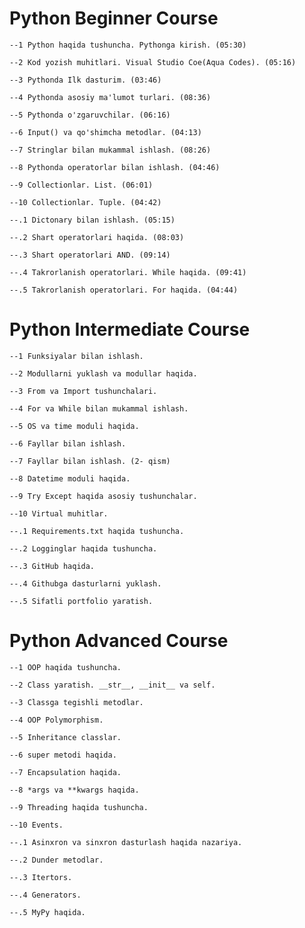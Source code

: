 # Python Beginner Course

    --1 Python haqida tushuncha. Pythonga kirish. (05:30)

    --2 Kod yozish muhitlari. Visual Studio Coe(Aqua Codes). (05:16)
    
    --3 Pythonda Ilk dasturim. (03:46)
    
    --4 Pythonda asosiy ma'lumot turlari. (08:36)
     
    --5 Pythonda o'zgaruvchilar. (06:16)
    
    --6 Input() va qo'shimcha metodlar. (04:13)
    
    --7 Stringlar bilan mukammal ishlash. (08:26)
    
    --8 Pythonda operatorlar bilan ishlash. (04:46)
    
    --9 Collectionlar. List. (06:01)
    
    --10 Collectionlar. Tuple. (04:42)
    
    --.1 Dictonary bilan ishlash. (05:15)
    
    --.2 Shart operatorlari haqida. (08:03)
    
    --.3 Shart operatorlari AND. (09:14)
    
    --.4 Takrorlanish operatorlari. While haqida. (09:41)
    
    --.5 Takrorlanish operatorlari. For haqida. (04:44)

# Python Intermediate Course
    
    --1 Funksiyalar bilan ishlash.
    
    --2 Modullarni yuklash va modullar haqida.
    
    --3 From va Import tushunchalari.
    
    --4 For va While bilan mukammal ishlash. 
    
    --5 OS va time moduli haqida. 
    
    --6 Fayllar bilan ishlash. 
    
    --7 Fayllar bilan ishlash. (2- qism)
    
    --8 Datetime moduli haqida.
    
    --9 Try Except haqida asosiy tushunchalar.
    
    --10 Virtual muhitlar.
    
    --.1 Requirements.txt haqida tushuncha.
    
    --.2 Logginglar haqida tushuncha.
    
    --.3 GitHub haqida.
    
    --.4 Githubga dasturlarni yuklash.
    
    --.5 Sifatli portfolio yaratish.

# Python Advanced Course
    
    --1 OOP haqida tushuncha. 
    
    --2 Class yaratish. __str__, __init__ va self.
    
    --3 Classga tegishli metodlar.
    
    --4 OOP Polymorphism.
    
    --5 Inheritance classlar.
    
    --6 super metodi haqida.
    
    --7 Encapsulation haqida.
    
    --8 *args va **kwargs haqida.
    
    --9 Threading haqida tushuncha.
    
    --10 Events.
    
    --.1 Asinxron va sinxron dasturlash haqida nazariya.
    
    --.2 Dunder metodlar.
    
    --.3 Itertors.
    
    --.4 Generators.
    
    --.5 MyPy haqida.
